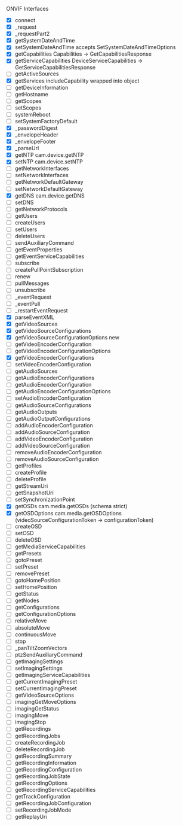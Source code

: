 ONVIF Interfaces

- [x] connect
- [x] _request
- [x] _requestPart2
- [x] getSystemDateAndTime
- [x] setSystemDateAndTime accepts SetSystemDateAndTimeOptions
- [x] getCapabilities Capabilities -> GetCapabilitiesResponse
- [x] getServiceCapabilities DeviceServiceCapabilities -> GetServiceCapabilitiesResponse
- [ ] getActiveSources
- [x] getServices includeCapability wrapped into object
- [ ] getDeviceInformation
- [ ] getHostname
- [ ] getScopes
- [ ] setScopes
- [ ] systemReboot
- [ ] setSystemFactoryDefault
- [x] _passwordDigest
- [x] _envelopeHeader
- [x] _envelopeFooter
- [x] _parseUrl
- [x] getNTP cam.device.getNTP
- [x] setNTP cam.device.setNTP
- [ ] getNetworkInterfaces
- [ ] setNetworkInterfaces
- [ ] getNetworkDefaultGateway
- [ ] setNetworkDefaultGateway
- [x] getDNS cam.device.getDNS
- [ ] setDNS
- [ ] getNetworkProtocols
- [ ] getUsers
- [ ] createUsers
- [ ] setUsers
- [ ] deleteUsers
- [ ] sendAuxiliaryCommand
- [ ] getEventProperties
- [ ] getEventServiceCapabilities
- [ ] subscribe
- [ ] createPullPointSubscription
- [ ] renew
- [ ] pullMessages
- [ ] unsubscribe
- [ ] _eventRequest
- [ ] _eventPull
- [ ] _restartEventRequest
- [x] parseEventXML
- [x] getVideoSources
- [x] getVideoSourceConfigurations
- [x] getVideoSourceConfigurationOptions new
- [ ] getVideoEncoderConfiguration
- [ ] getVideoEncoderConfigurationOptions
- [x] getVideoEncoderConfigurations
- [ ] setVideoEncoderConfiguration
- [ ] getAudioSources
- [ ] getAudioEncoderConfigurations
- [ ] getAudioEncoderConfiguration
- [ ] getAudioEncoderConfigurationOptions
- [ ] setAudioEncoderConfiguration
- [ ] getAudioSourceConfigurations
- [ ] getAudioOutputs
- [ ] getAudioOutputConfigurations
- [ ] addAudioEncoderConfiguration
- [ ] addAudioSourceConfiguration
- [ ] addVideoEncoderConfiguration
- [ ] addVideoSourceConfiguration
- [ ] removeAudioEncoderConfiguration
- [ ] removeAudioSourceConfiguration
- [ ] getProfiles
- [ ] createProfile
- [ ] deleteProfile
- [ ] getStreamUri
- [ ] getSnapshotUri
- [ ] setSynchronizationPoint
- [x] getOSDs cam.media.getOSDs (schema strict)
- [x] getOSDOptions cam.media.getOSDOptions (videoSourceConfigurationToken -> configurationToken)
- [ ] createOSD
- [ ] setOSD
- [ ] deleteOSD
- [ ] getMediaServiceCapabilities
- [ ] getPresets
- [ ] gotoPreset
- [ ] setPreset
- [ ] removePreset
- [ ] gotoHomePosition
- [ ] setHomePosition
- [ ] getStatus
- [ ] getNodes
- [ ] getConfigurations
- [ ] getConfigurationOptions
- [ ] relativeMove
- [ ] absoluteMove
- [ ] continuousMove
- [ ] stop
- [ ] _panTiltZoomVectors
- [ ] ptzSendAuxiliaryCommand
- [ ] getImagingSettings
- [ ] setImagingSettings
- [ ] getImagingServiceCapabilities
- [ ] getCurrentImagingPreset
- [ ] setCurrentImagingPreset
- [ ] getVideoSourceOptions
- [ ] imagingGetMoveOptions
- [ ] imagingGetStatus
- [ ] imagingMove
- [ ] imagingStop
- [ ] getRecordings
- [ ] getRecordingJobs
- [ ] createRecordingJob
- [ ] deleteRecordingJob
- [ ] getRecordingSummary
- [ ] getRecordingInformation
- [ ] getRecordingConfiguration
- [ ] getRecordingJobState
- [ ] getRecordingOptions
- [ ] getRecordingServiceCapabilities
- [ ] getTrackConfiguration
- [ ] getRecordingJobConfiguration
- [ ] setRecordingJobMode
- [ ] getReplayUri
